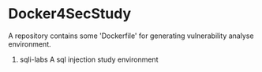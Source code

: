 # Docker4SecStudy
A repository contains some 'Dockerfile' for generating vulnerability analyse environment.

1. sqli-labs
    A sql injection study environment
